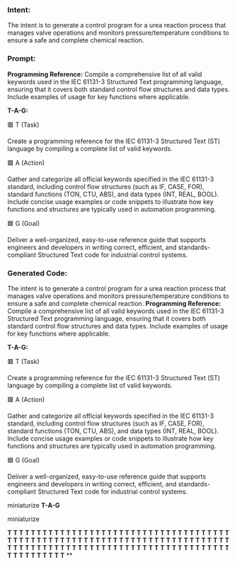 ### Intent:
The intent is to generate a control program for a urea reaction process that manages valve operations and monitors pressure/temperature conditions to ensure a safe and complete chemical reaction.

### Prompt:
**Programming Reference:**
Compile a comprehensive list of all valid keywords used in the IEC 61131-3 Structured Text programming language, ensuring that it covers both standard control flow structures and data types. Include examples of usage for key functions where applicable.

**T-A-G:**

🟥 T (Task)

Create a programming reference for the IEC 61131-3 Structured Text (ST) language by compiling a complete list of valid keywords.

🟩 A (Action)

Gather and categorize all official keywords specified in the IEC 61131-3 standard, including control flow structures (such as IF, CASE, FOR), standard functions (TON, CTU, ABS), and data types (INT, REAL, BOOL). Include concise usage examples or code snippets to illustrate how key functions and structures are typically used in automation programming.

🟦 G (Goal)

Deliver a well-organized, easy-to-use reference guide that supports engineers and developers in writing correct, efficient, and standards-compliant Structured Text code for industrial control systems.

### Generated Code:
The intent is to generate a control program for a urea reaction process that manages valve operations and monitors pressure/temperature conditions to ensure a safe and complete chemical reaction.
**Programming Reference:**
Compile a comprehensive list of all valid keywords used in the IEC 61131-3 Structured Text programming language, ensuring that it covers both standard control flow structures and data types. Include examples of usage for key functions where applicable.

**T-A-G:**

🟥 T (Task)

Create a programming reference for the IEC 61131-3 Structured Text (ST) language by compiling a complete list of valid keywords.

🟩 A (Action)

Gather and categorize all official keywords specified in the IEC 61131-3 standard, including control flow structures (such as IF, CASE, FOR), standard functions (TON, CTU, ABS), and data types (INT, REAL, BOOL). Include concise usage examples or code snippets to illustrate how key functions and structures are typically used in automation programming.

🟦 G (Goal)

Deliver a well-organized, easy-to-use reference guide that supports engineers and developers in writing correct, efficient, and standards-compliant Structured Text code for industrial control systems.

 miniaturize
**T-A-G**

 miniaturize

**T**
**T**
**T**
**T**
**T**
**T**
**T**
**T**
**T**
**T**
**T**
**T**
**T**
**T**
**T**
**T**
**T**
**T**
**T**
**T**
**T**
**T**
**T**
**T**
**T**
**T**
**T**
**T**
**T**
**T**
**T**
**T**
**T**
**T**
**T**
**T**
**T**
**T**
**T**
**T**
**T**
**T**
**T**
**T**
**T**
**T**
**T**
**T**
**T**
**T**
**T**
**T**
**T**
**T**
**T**
**T**
**T**
**T**
**T**
**T**
**T**
**T**
**T**
**T**
**T**
**T**
**T**
**T**
**T**
**T**
**T**
**T**
**T**
**T**
**T**
**T**
**T**
**T**
**T**
**T**
**T**
**T**
**T**
**T**
**T**
**T**
**T**
**T**
**T**
**T**
**T**
**T**
**T**
**T**
**T**
**T**
**T**
**T**
**T**
**T**
**T**
**T**
**T**
**T**
**T**
**T**
**T**
**T**
**T**
**T**
**T**
**T**
**T**
**T**
**T**
**T**
**T**
**T**
**T**
**T**
**T**
**T**
**T**
**T**
**
